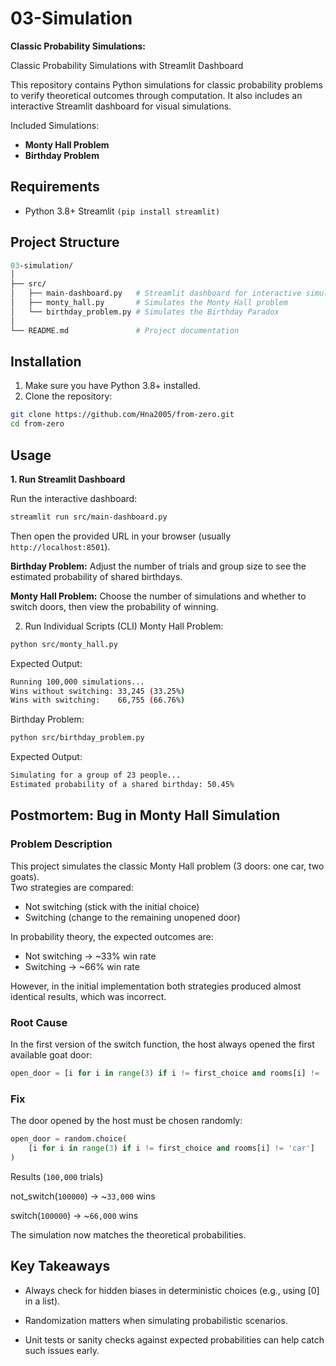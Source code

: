 # 03-Simulation
**Classic Probability Simulations:**

Classic Probability Simulations with Streamlit Dashboard

This repository contains Python simulations for classic probability problems to verify theoretical outcomes through computation.
It also includes an interactive Streamlit dashboard for visual simulations.

Included Simulations:
- **Monty Hall Problem**
- **Birthday Problem**

## Requirements
- Python 3.8+
Streamlit `(pip install streamlit)`
## Project Structure
```graphql
03-simulation/
│
├── src/
│   ├── main-dashboard.py   # Streamlit dashboard for interactive simulations
│   ├── monty_hall.py       # Simulates the Monty Hall problem
│   └── birthday_problem.py # Simulates the Birthday Paradox
│
└── README.md               # Project documentation

```
## Installation
1. Make sure you have Python 3.8+ installed. 
2. Clone the repository:
```bash
git clone https://github.com/Hna2005/from-zero.git
cd from-zero
```
## Usage
**1. Run Streamlit Dashboard**

Run the interactive dashboard:
```bash
streamlit run src/main-dashboard.py

```
Then open the provided URL in your browser (usually `http://localhost:8501`).

**Birthday Problem:**
Adjust the number of trials and group size to see the estimated probability of shared birthdays.

**Monty Hall Problem:**
Choose the number of simulations and whether to switch doors, then view the probability of winning.

2. Run Individual Scripts (CLI)
Monty Hall Problem:
```bash
python src/monty_hall.py
```
Expected Output:
```bash
Running 100,000 simulations...
Wins without switching: 33,245 (33.25%)
Wins with switching:    66,755 (66.76%)

```
Birthday Problem:
```bash 
python src/birthday_problem.py
```
Expected Output:
```bash
Simulating for a group of 23 people...
Estimated probability of a shared birthday: 50.45%
```

## Postmortem: Bug in Monty Hall Simulation

### Problem Description
This project simulates the classic Monty Hall problem (3 doors: one car, two goats).  
Two strategies are compared:
- Not switching (stick with the initial choice)
- Switching (change to the remaining unopened door)

In probability theory, the expected outcomes are:
- Not switching → ~33% win rate
- Switching → ~66% win rate

However, in the initial implementation both strategies produced almost identical results, which was incorrect.
### Root Cause
In the first version of the switch function, the host always opened the first available goat door:

```python
open_door = [i for i in range(3) if i != first_choice and rooms[i] != 'car'][0]
```
### Fix

The door opened by the host must be chosen randomly:

```python 
open_door = random.choice(
    [i for i in range(3) if i != first_choice and rooms[i] != 'car']
)
```

Results (`100,000` trials)

not_switch(`100000`) → ~`33,000` wins

switch(`100000`) → ~`66,000` wins

The simulation now matches the theoretical probabilities.

## Key Takeaways

- Always check for hidden biases in deterministic choices (e.g., using [0] in a list).

- Randomization matters when simulating probabilistic scenarios.

- Unit tests or sanity checks against expected probabilities can help catch such issues early.
